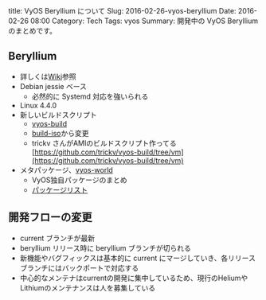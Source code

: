 title: VyOS Beryllium について
Slug: 2016-02-26-vyos-beryllium
Date: 2016-02-26 08:00
Category: Tech
Tags: vyos
Summary: 開発中の VyOS Berylliumのまとめです。

## Beryllium

* 詳しくは[Wiki](http://vyos.net/wiki/Beryllium)参照
* Debian jessie ベース
    * 必然的に Systemd 対応を強いられる
* Linux 4.4.0
* 新しいビルドスクリプト
    * [vyos-build](https://github.com/vyos/vyos-buld)
    * [build-iso](https://github.com/vyos/build-iso)から変更
    * trickv さんがAMIのビルドスクリプト作ってる [https://github.com/trickv/vyos-build/tree/vm](https://github.com/trickv/vyos-build/tree/vm)
* メタパッケージ、[vyos-world](https://github.com/vyos/vyos-world)
    * VyOS独自パッケージのまとめ
    * [パッケージリスト](https://github.com/vyos/vyos-world/blob/current/debian/control)

## 開発フローの変更

* current ブランチが最新
* beryllium リリース時に beryllium ブランチが切られる
* 新機能やバグフィックスは基本的に current にマージしていき、各リリースブランチにはバックポートで対応する
* 中心的なメンテナはcurrentの開発に集中しているため、現行のHeliumやLithiumのメンテナンスは人を募集している
